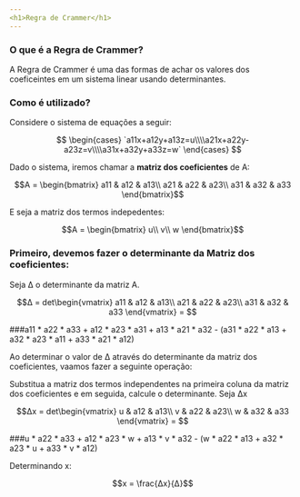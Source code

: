 ```yaml
---
<h1>Regra de Crammer</h1>
---
```


### O que é a Regra de Crammer?

A Regra de Crammer é uma das formas de achar os valores dos coeficeintes em um sistema linear usando determinantes.

### Como é utilizado?

Considere o sistema de equações a seguir:

$$
\begin{cases} `a11x+a12y+a13z=u\\\\a21x+a22y-a23z=v\\\\a31x+a32y+a33z=w` \end{cases}
$$

Dado o sistema, iremos chamar a <r>**matriz dos coeficientes**</r> de A:

$$A = \begin{bmatrix}
a11 & a12 & a13\\
a21 & a22 & a23\\
a31 & a32 & a33
\end{bmatrix}$$

E seja a matriz dos termos indepedentes:

$$A = \begin{bmatrix}
u\\
v\\
w
\end{bmatrix}$$

### Primeiro, devemos fazer o determinante da Matriz dos coeficientes:
Seja Δ o determinante da matriz A.

$$Δ = det\begin{vmatrix}
a11 & a12 & a13\\
a21 & a22 & a23\\
a31 & a32 & a33
\end{vmatrix} = $$

###a11 * a22 * a33 + a12 * a23 * a31 + a13 * a21 * a32 - (a31 * a22 * a13 + a32 * a23 * a11 + a33 * a21 * a12)


Ao determinar o valor de Δ através do determinante da matriz dos coeficientes, vaamos fazer a seguinte operação:

Substitua a matriz dos termos independentes na primeira coluna da matriz dos coeficientes e em seguida, calcule o determinante.
Seja Δx 

$$Δx = det\begin{vmatrix}
u & a12 & a13\\
v & a22 & a23\\
w & a32 & a33
\end{vmatrix} = $$

###u * a22 * a33 + a12 * a23 * w + a13 * v * a32 - (w * a22 * a13 + a32 * a23 * u + a33 * v * a12)


Determinando x:

$$x = \frac{Δx}{Δ}$$
